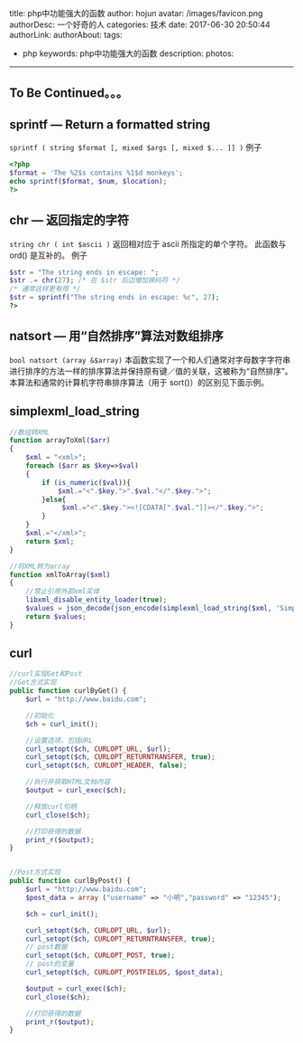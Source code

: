 title: php中功能强大的函数
author: hojun
avatar: /images/favicon.png
authorDesc: 一个好奇的人
categories: 技术
date: 2017-06-30 20:50:44
authorLink:
authorAbout:
tags:
 - php
keywords:
    php中功能强大的函数
description:
photos:
---
## **To Be Continued。。。**

## **sprintf — Return a formatted string**

`sprintf ( string $format [, mixed $args [, mixed $... ]] )`
例子
```php
<?php
$format = 'The %2$s contains %1$d monkeys';
echo sprintf($format, $num, $location);
?>
```

## **chr — 返回指定的字符**


`string chr ( int $ascii )`
返回相对应于 ascii 所指定的单个字符。
此函数与 ord() 是互补的。
例子
```php
$str = "The string ends in escape: ";
$str .= chr(27); /* 在 $str 后边增加换码符 */
/* 通常这样更有用 */
$str = sprintf("The string ends in escape: %c", 27);
?>
```

## **natsort — 用“自然排序”算法对数组排序**

`bool natsort (array &$array)`
本函数实现了一个和人们通常对字母数字字符串进行排序的方法一样的排序算法并保持原有键／值的关联，这被称为“自然排序”。本算法和通常的计算机字符串排序算法（用于 sort()）的区别见下面示例。

## **simplexml_load_string**

```php
//数组转XML
function arrayToXml($arr)
{
    $xml = "<xml>";
    foreach ($arr as $key=>$val)
    {
        if (is_numeric($val)){
            $xml.="<".$key.">".$val."</".$key.">";
        }else{
             $xml.="<".$key."><![CDATA[".$val."]]></".$key.">";
        }
    }
    $xml.="</xml>";
    return $xml;
}

//将XML转为array
function xmlToArray($xml)
{    
    //禁止引用外部xml实体
    libxml_disable_entity_loader(true);
    $values = json_decode(json_encode(simplexml_load_string($xml, 'SimpleXMLElement', LIBXML_NOCDATA)), true);        
    return $values;
}
```

## **curl**


```php
//curl实现Get和Post
//Get方式实现
public function curlByGet() {
    $url = "http://www.baidu.com";

    //初始化
    $ch = curl_init();

    //设置选项，包括URL
    curl_setopt($ch, CURLOPT_URL, $url);
    curl_setopt($ch, CURLOPT_RETURNTRANSFER, true);
    curl_setopt($ch, CURLOPT_HEADER, false);

    //执行并获取HTML文档内容
    $output = curl_exec($ch);

    //释放curl句柄
    curl_close($ch);

    //打印获得的数据
    print_r($output);
}


//Post方式实现
public function curlByPost() {
    $url = "http://www.baidu.com";
    $post_data = array ("username" => "小明","password" => "12345");

    $ch = curl_init();

    curl_setopt($ch, CURLOPT_URL, $url);
    curl_setopt($ch, CURLOPT_RETURNTRANSFER, true);
    // post数据
    curl_setopt($ch, CURLOPT_POST, true);
    // post的变量
    curl_setopt($ch, CURLOPT_POSTFIELDS, $post_data);

    $output = curl_exec($ch);
    curl_close($ch);

    //打印获得的数据
    print_r($output);
}
```